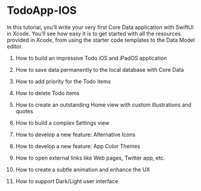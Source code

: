# TodoApp-IOS
In this tutorial, you’ll write your very first Core Data application with SwiftUI in Xcode. You’ll see how easy it is to get started with all the resources provided in Xcode, from using the starter code templates to the Data Model editor.

1. How to build an impressive Todo iOS and iPadOS application

2. How to save data permanently to the local database with Core Data

3. How to add priority for the Todo items

4. How to delete Todo items

5. How to create an outstanding Home view with custom illustrations and quotes

6. How to build a complex Settings view

7. How to develop a new feature: Alternative Icons

8. How to develop a new feature: App Color Themes

9. How to open external links like Web pages, Twitter app, etc.

10. How to create a subtle animation and enhance the UX

11. How to support Dark/Light user interface
